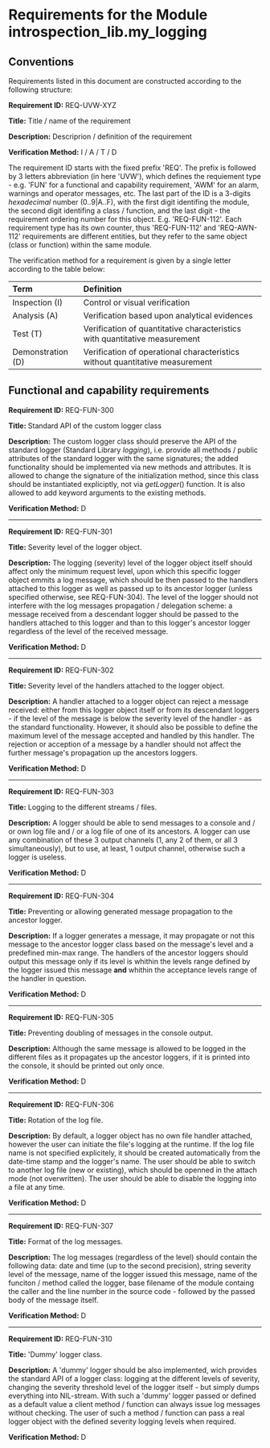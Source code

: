 # Requirements for the Module introspection_lib.my_logging

## Conventions

Requirements listed in this document are constructed according to the following structure:

**Requirement ID:** REQ-UVW-XYZ

**Title:** Title / name of the requirement

**Description:** Descriprion / definition of the requirement

**Verification Method:** I / A / T / D

The requirement ID starts with the fixed prefix 'REQ'. The prefix is followed by 3 letters abbreviation (in here 'UVW'), which defines the requiement type - e.g. 'FUN' for a functional and capability requirement, 'AWM' for an alarm, warnings and operator messages, etc. The last part of the ID is a 3-digits *hexadecimal* number (0..9|A..F), with the first digit identifing the module, the second digit identifing a class / function, and the last digit - the requirement ordering number for this object. E.g. 'REQ-FUN-112'. Each requirement type has its own counter, thus 'REQ-FUN-112' and 'REQ-AWN-112' requirements are different entities, but they refer to the same object (class or function) within the same module.

The verification method for a requirement is given by a single letter according to the table below:

| **Term**          | **Definition**                                                               |
| :---------------- | :--------------------------------------------------------------------------- |
| Inspection (I)    | Control or visual verification                                               |
| Analysis (A)      | Verification based upon analytical evidences                                 |
| Test (T)          | Verification of quantitative characteristics with quantitative measurement   |
| Demonstration (D) | Verification of operational characteristics without quantitative measurement |

## Functional and capability requirements

**Requirement ID:** REQ-FUN-300

**Title:** Standard API of the custom logger class

**Description:** The custom logger class should preserve the API of the standard logger (Standard Library *logging*), i.e. provide all methods / public attributes of the standard logger with the same signatures; the added functionality should be implemented via new methods and attributes. It is allowed to change the signature of the initialization method, since this class should be instantiated expliciptly, not via *getLogger*() function. It is also allowed to add keyword arguments to the existing methods.

**Verification Method:** D

---

**Requirement ID:** REQ-FUN-301

**Title:** Severity level of the logger object.

**Description:** The logging (severity) level of the logger object itself should affect only the minimum request level, upon which this specific logger object emmits a log message, which should be then passed to the handlers attached to this logger as well as passed up to its ancestor logger (unless specified otherwise, see REQ-FUN-304). The level of the logger should not interfere with the log messages propagation / delegation scheme: a message received from a descendant logger should be passed to the handlers attached to this logger and than to this logger's ancestor logger regardless of the level of the received message.

**Verification Method:** D

---

**Requirement ID:** REQ-FUN-302

**Title:** Severity level of the handlers attached to the logger object.

**Description:** A handler attached to a logger object can reject a message received: either from this logger object itself or from its descendant loggers - if the level of the message is below the severity level of the handler - as the standard functionality. However, it should also be possible to define the maximum level of the message accepted and handled by this handler. The rejection or acception of a message by a handler should not affect the further message's propagation up the ancestors loggers.

**Verification Method:** D

---

**Requirement ID:** REQ-FUN-303

**Title:** Logging to the different streams / files.

**Description:** A logger should be able to send messages to a console and / or own log file and / or a log file of one of its ancestors. A logger can use any combination of these 3 output channels (1, any 2 of them, or all 3 simultaneously), but to use, at least, 1 output channel, otherwise such a logger is useless.

**Verification Method:** D

---

**Requirement ID:** REQ-FUN-304

**Title:** Preventing or allowing generated message propagation to the ancestor logger.

**Description:** If a logger generates a message, it may propagate or not this message to the ancestor logger class based on the message's level and a predefined min-max range. The handlers of the ancestor loggers should output this message only if its level is whithin the levels range defined by the logger issued this message **and** whithin the acceptance levels range of the handler in question.

**Verification Method:** D

---

**Requirement ID:** REQ-FUN-305

**Title:** Preventing doubling of messages in the console output.

**Description:** Although the same message is allowed to be logged in the different files as it propagates up the ancestor loggers, if it is printed into the console, it should be printed out only once.

**Verification Method:** D

---

**Requirement ID:** REQ-FUN-306

**Title:** Rotation of the log file.

**Description:** By default, a logger object has no own file handler attached, however the user can initiate the file's logging at the runtime. If the log file name is not specified explicitely, it should be created automatically from the date-time stamp and the logger's name. The user should be able to switch to another log file (new or existing), which should be openned in the attach mode (not overwritten). The user should be able to disable the logging into a file at any time.

**Verification Method:** D

---

**Requirement ID:** REQ-FUN-307

**Title:** Format of the log messages.

**Description:** The log messages (regardless of the level) should contain the following data: date and time (up to the second precision), string severity level of the message, name of the logger issued this message, name of the funciton / method called the logger, base filename of the module containg the caller and the line number in the source code - followed by the passed body of the message itself.

**Verification Method:** D

---

**Requirement ID:** REQ-FUN-310

**Title:** 'Dummy' logger class.

**Description:** A 'dummy' logger should be also implemented, wich provides the standard API of a logger class: logging at the different levels of severity, changing the severity threshold level of the logger itself - but simply dumps everything into NIL-stream. With such a 'dummy' logger passed or defined as a default value a client method / function can always issue log messages without checking. The user of such a method / function can pass a real logger object with the defined severity logging levels when required.

**Verification Method:** D
